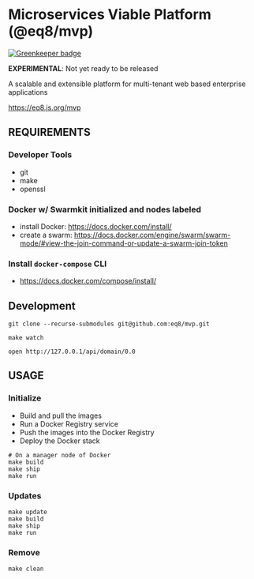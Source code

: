 # Microservices Viable Platform (@eq8/mvp)

[![Greenkeeper badge](https://badges.greenkeeper.io/eq8/mvp.svg)](https://greenkeeper.io/)

**EXPERIMENTAL**: Not yet ready to be released

A scalable and extensible platform for multi-tenant web based enterprise applications

https://eq8.js.org/mvp

## REQUIREMENTS

### Developer Tools

- git
- make
- openssl

### Docker w/ Swarmkit initialized and nodes labeled

- install Docker: https://docs.docker.com/install/
- create a swarm: https://docs.docker.com/engine/swarm/swarm-mode/#view-the-join-command-or-update-a-swarm-join-token

### Install `docker-compose` CLI

- https://docs.docker.com/compose/install/


## Development

```
git clone --recurse-submodules git@github.com:eq8/mvp.git

make watch

open http://127.0.0.1/api/domain/0.0
```

## USAGE

### Initialize

- Build and pull the images
- Run a Docker Registry service
- Push the images into the Docker Registry
- Deploy the Docker stack

```
# On a manager node of Docker
make build
make ship
make run
```

### Updates

```
make update
make build
make ship
make run
```

### Remove

```
make clean
```
